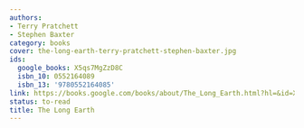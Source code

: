 ```yaml
---
authors:
- Terry Pratchett
- Stephen Baxter
category: books
cover: the-long-earth-terry-pratchett-stephen-baxter.jpg
ids:
  google_books: X5qs7MgZzD8C
  isbn_10: 0552164089
  isbn_13: '9780552164085'
link: https://books.google.com/books/about/The_Long_Earth.html?hl=&id=X5qs7MgZzD8C
status: to-read
title: The Long Earth
---
```

